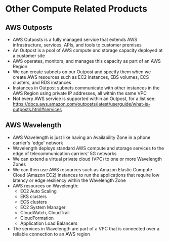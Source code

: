 # Other Compute Related Products

## AWS Outposts

- AWS Outposts is a fully managed service that extends AWS infrastructure, services, APIs, and tools to customer premises
- An Outpost is a pool of AWS compute and storage capacity deployed at a customer site
- AWS operates, monitors, and manages this capacity as part of an AWS Region
- We can create subnets on our Outpost and specify them when we create AWS resources such as EC2 instances, EBS volumes, ECS clusters, and RDS instances
- Instances in Outpost subnets communicate with other instances in the AWS Region using private IP addresses, all within the same VPC
- Not every AWS service is supported within an Outpost, for a list see: https://docs.aws.amazon.com/outposts/latest/userguide/what-is-outposts.html#services

## AWS Wavelength

- AWS Wavelength is just like having an Availability Zone in a phone carrier's 'edge' network
- Wavelength deploys standard AWS compute and storage services to the edge of telecommunication carriers' 5G networks
- We can extend a virtual private cloud (VPC) to one or more Wavelength Zones
- We can then use AWS resources such as Amazon Elastic Compute Cloud (Amazon EC2) instances to run the applications that require low latency or edge resiliency within the Wavelength Zone
- AWS resources on Wavelength:
    - EC2 Auto Scaling
    - EKS clusters
    - ECS clusters
    - EC2 System Manager
    - CloudWatch, CloudTrail
    - CloudFormation
    - Application Load Balancers
- The services in Wavelength are part of a VPC that is connected over a reliable connection to an AWS region